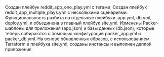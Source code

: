 Создан плейбук reddit_app_one_play.yml с тегами.
Создан плейбук reddit_app_multiple_plays.yml с несколькими сценариями.
Функциональность разбита на отдельные плейбуки: app.yml, db.yml, deploy.yml, и объединена в главный плейбук site.yml.
Изменены Packer-шаблоны для приложения (app.json) и базы данных (db.json), которые теперь собираются с помощью конфигураций packer_app.yml и packer_db.yml.
На основе обновленных образов, с использованием Terraform и плейбука site.yml, созданы инстансы и выполнен деплой приложения.
